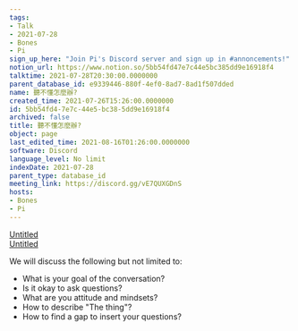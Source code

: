 ```yaml
---
tags:
- Talk
- 2021-07-28
- Bones
- Pi
sign_up_here: "Join Pi's Discord server and sign up in #annoncements!"
notion_url: https://www.notion.so/5bb54fd47e7c44e5bc385dd9e16918f4
talktime: 2021-07-28T20:30:00.0000000
parent_database_id: e9339446-880f-4ef0-8ad7-8ad1f507dded
name: 聽不懂怎麼辦?
created_time: 2021-07-26T15:26:00.0000000
id: 5bb54fd4-7e7c-44e5-bc38-5dd9e16918f4
archived: false
title: 聽不懂怎麼辦?
object: page
last_edited_time: 2021-08-16T01:26:00.0000000
software: Discord
language_level: No limit
indexDate: 2021-07-28
parent_type: database_id
meeting_link: https://discord.gg/vE7QUXGDnS
hosts:
- Bones
- Pi
---
```




[Untitled](https://www.notion.so/12c4a9e645d54aefa860b5f927a0b220)   
[Untitled](https://www.notion.so/482e61b02b9c4456b2b4fe86bb7544c6)   


We will discuss the following but not limited to:
   - What is your goal of the conversation?
   - Is it okay to ask questions?
   - What are you attitude and mindsets?
   - How to describe "The thing"?
   - How to find a gap to insert your questions?






